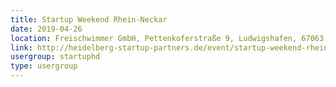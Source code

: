 ```yaml
---
title: Startup Weekend Rhein-Neckar
date: 2019-04-26
location: Freischwimmer GmbH, Pettenkoferstraße 9, Ludwigshafen, 67063
link: http://heidelberg-startup-partners.de/event/startup-weekend-rhein-neckar-3/
usergroup: startuphd
type: usergroup
---
```


